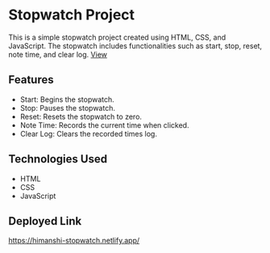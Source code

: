 # Stopwatch Project

This is a simple stopwatch project created using HTML, CSS, and JavaScript. The stopwatch includes functionalities such as start, stop, reset, note time, and clear log. <a href="https://himanshi-stopwatch.netlify.app/">View</a>

## Features

- Start: Begins the stopwatch.
- Stop: Pauses the stopwatch.
- Reset: Resets the stopwatch to zero.
- Note Time: Records the current time when clicked.
- Clear Log: Clears the recorded times log.

## Technologies Used

- HTML
- CSS
- JavaScript

## Deployed Link

https://himanshi-stopwatch.netlify.app/
